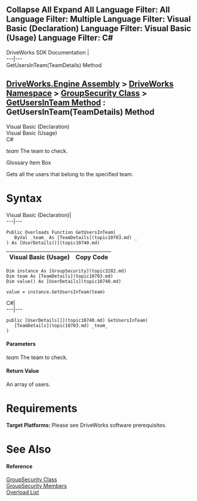 Collapse All Expand All Language Filter: All  Language Filter: Multiple  Language Filter: Visual Basic (Declaration) Language Filter: Visual Basic (Usage) Language Filter: C#  
---  
DriveWorks SDK Documentation  |   
---|---  
GetUsersInTeam(TeamDetails) Method   
  
[DriveWorks.Engine Assembly](topic2156.md) > [DriveWorks Namespace](topic2159.md) > [GroupSecurity Class](topic3282.md) > [GetUsersInTeam Method](topic3316.md) : GetUsersInTeam(TeamDetails) Method  
---  
  
Visual Basic (Declaration)    
Visual Basic (Usage)    
C# 

_team_
    The team to check.

Glossary Item Box

Gets all the users that belong to the specified team. 

# Syntax

Visual Basic (Declaration)|   
---|---  
      
    
    Public Overloads Function GetUsersInTeam( _
       ByVal _team_ As [TeamDetails](topic10703.md) _
    ) As [UserDetails()](topic10740.md)  
  
Visual Basic (Usage)| Copy Code  
---|---  
      
    
    Dim instance As [GroupSecurity](topic3282.md)
    Dim team As [TeamDetails](topic10703.md)
    Dim value() As [UserDetails](topic10740.md)
     
    value = instance.GetUsersInTeam(team)  
  
C#|   
---|---  
      
    
    public [UserDetails[]](topic10740.md) GetUsersInTeam( 
       [TeamDetails](topic10703.md) _team_
    )  
  
#### Parameters

 _team_
    The team to check.

#### Return Value

An array of users.

# Requirements

**Target Platforms:** Please see DriveWorks software prerequisites.

# See Also

#### Reference

[GroupSecurity Class](topic3282.md)   
[GroupSecurity Members](topic3283.md)   
[Overload List](topic3316.md)


